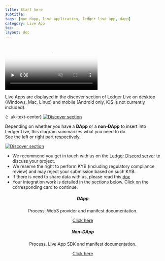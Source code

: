 ```yaml
---
title: Start here
subtitle:
tags: [non dapp, live application, ledger live app, dapp]
category: Live App
toc: 
layout: doc
---
```


<div class="uk-text-center">
    <video controls muted preload='none' poster='/uploads//videos/covers/LiveApp.png' ><source src="/uploads//videos/LiveApp.mp4" type='video/mp4'></video><br>
</div>

Live Apps are displayed in the discover section of Ledger Live on desktop (Windows, Mac, Linux) and mobile (Android only, iOS is not currently included).    

<!---- image ---->

{: .uk-text-center}
[![Discover section](../images/discover-section.jpg)](../images/discover-section.jpg)    

<!--------------->
   
    
Depending on whether you have a **DApp** or a **non-DApp** to insert into Ledger Live, this diagram summarizes what you need to do.  
See the left or right part respectively. 

<!---- image ---->
[![Discover section](../images/live-app.jpg)](../images/live-app.jpg)   
<!--------------->

- We recommend you get in touch with us on the [Ledger Discord server](https://discord.gg/Ledger) to discuss your project.
- We reserve the right to perform KYB (including regulatory compliance review) and may reject your submission based on such KYB.
- If there is need to share data with us, please read this [doc](https://docs.google.com/document/d/1pD2iht4nAphDDEMikwJjD2OG8x4cc9BcUJ1QeMDE94Y/edit?usp=sharing) 
- Your integration work is detailed in the sections below. Click on the corresponding card to continue.  

<div style="text-align:center;">
  <div class="row justify-content-around">
    <div class="col">
      <div class="card">
        <div class="card-body">
          <h5 class="card-title">DApp</h5>
          <p class="card-text">Process, Web3 provider and manifest documentation.</p>
          <a href="../../dapp/process" class="btn btn-primary">Click here</a>
        </div>
      </div>
    </div>
    <div class="col">
      <div class="card">
        <div class="card-body">
          <h5 class="card-title">Non-DApp</h5>
          <p class="card-text">Process, Live App SDK and manifest documentation.</p>
          <a href="../../non-dapp/introduction" class="btn btn-primary">Click here</a>
        </div>
      </div>
    </div>
  </div>
</div>
